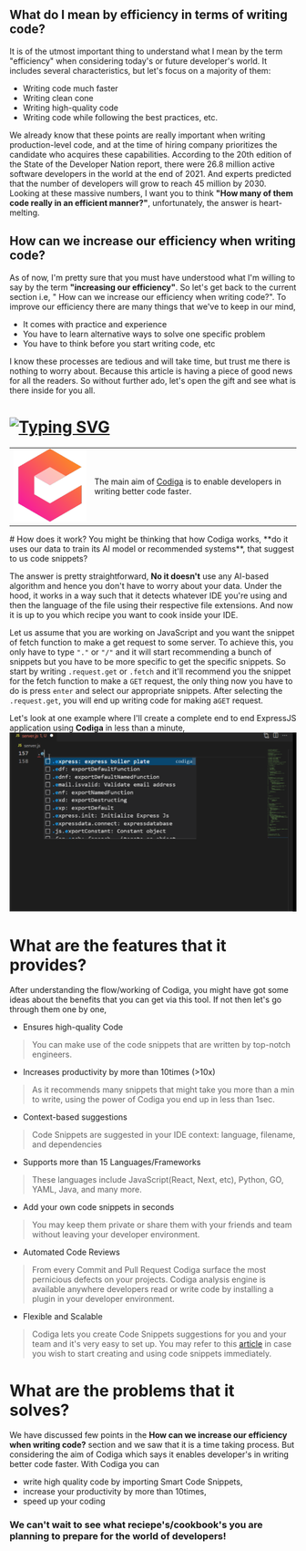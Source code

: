 ## What do I mean by efficiency in terms of writing code?
It is of the utmost important thing to understand what I mean by the term "efficiency" when considering today's or future developer's world. It includes several characteristics, but let's focus on a majority of them:
* Writing code much faster
* Writing clean cone
* Writing high-quality code
* Writing code while following the best practices, etc.

We already know that these points are really important when writing production-level code, and at the time of hiring company prioritizes the candidate who acquires these capabilities. 
According to the 20th edition of the State of the Developer Nation report, there were 26.8 million active software developers in the world at the end of 2021. And experts predicted that the number of developers will grow to reach 45 million by 2030. Looking at these massive numbers, I want you to think **"How many of them code really in an efficient manner?"**, unfortunately, the answer is heart-melting.

## How can we increase our efficiency when writing code?
As of now, I'm pretty sure that you must have understood what I'm willing to say by the term **"increasing our efficiency"**. So let's get back to the current section i.e, " How can we increase our efficiency when writing code?". To improve our efficiency there are many things that we've to keep in our mind,
* It comes with practice and experience
* You have to learn alternative ways to solve one specific problem
* You have to think before you start writing code, etc

I know these processes are tedious and will take time, but trust me there is nothing to worry about. Because this article is having a piece of good news for all the readers. So without further ado, let's open the gift and see what is there inside for you all.


# [![Typing SVG](https://readme-typing-svg.herokuapp.com?size=24&width=600&lines=C+o+d+i+g+a)](https://git.io/typing-svg)
<table>
  <tr>
    <td><img src="./assets/codiga.png" alt="codiga"></td>
    <td>The main aim of <a href="https://www.codiga.io/">Codiga</a> is to enable developers in writing better code faster. </td> 
  </tr>
</table>
# How does it work?
You might be thinking that how Codiga works, **do it uses our data to train its AI model or recommended systems**, that suggest to us code snippets?

The answer is pretty straightforward, **No it doesn't** use any AI-based algorithm and hence you don't have to worry about your data. Under the hood, it works in a way such that it detects whatever IDE you're using and then the language of the file using their respective file extensions. And now it is up to you which recipe you want to cook inside your IDE. 

Let us assume that you are working on JavaScript and you want the snippet of fetch function to make a get request to some server. To achieve this, you only have to type `"."` or `"/"` and it will start recommending a bunch of snippets but you have to be more specific to get the specific snippets. So start by writing `.request.get` or `.fetch` and it'll recommend you the snippet for the fetch function to make a `GET` request, the only thing now you have to do is press `enter` and select our appropriate snippets. After selecting the `.request.get`, you will end up writing code for making a`GET` request.

Let's look at one example where I'll create a complete end to end ExpressJS application using **Codiga** in less than a minute,
<img src="./assets/codiga.gif">

# What are the features that it provides? 
After understanding the flow/working of Codiga, you might have got some ideas about the benefits that you can get via this tool. If not then let's go through them one by one,
* Ensures high-quality Code 
> You can make use of the code snippets that are written by top-notch engineers.
* Increases productivity by more than 10times (>10x)
> As it recommends many snippets that might take you more than a min to write, using the power of Codiga you end up in less than 1sec. 
* Context-based suggestions
> Code Snippets are suggested in your IDE context: language, filename, and dependencies
* Supports more than 15 Languages/Frameworks
> These languages include JavaScript(React, Next, etc), Python, GO, YAML, Java, and many more. 
* Add your own code snippets in seconds
> You may keep them private or share them with your friends and team without leaving your developer environment.
* Automated Code Reviews
> From every Commit and Pull Request Codiga surface the most pernicious defects on your projects. Codiga analysis engine is available anywhere developers read or write code by installing a plugin in your developer environment.
* Flexible and Scalable
> Codiga lets you create Code Snippets suggestions for you and your team and it's very easy to set up.
You may refer to this [article](https://dev.to/theinfosecguy/create-use-code-snippets-using-codiga-code-snippets-oa7) in case you wish to start creating and using code snippets immediately.


# What are the problems that it solves? 
We have discussed few points in the **How can we increase our efficiency when writing code?** section and we saw that it is a time taking process. But considering the aim of Codiga which says it enables developer's in writing better code faster. With Codiga you can 
* write high quality code by importing Smart Code Snippets, 
* increase your productivity by more than 10times,
* speed up your coding

### We can't wait to see what reciepe's/cookbook's you are planning to prepare for the world of developers!
